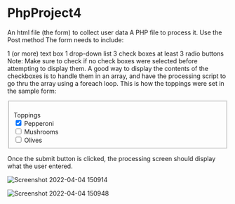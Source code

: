 # PhpProject4

An html file (the form) to collect user data 
A PHP file to process it. Use the Post method 
The form needs to include:

1 (or more) text box
1 drop-down list
3 check boxes at least
3 radio buttons
Note: Make sure to check if no check boxes were selected before attempting to display them. A good way to display the contents of the checkboxes is to handle them in an array, and have the processing script to go thru the array using a foreach loop. This is how the toppings were set in the sample form:

<fieldset>
     <br>Toppings <br>
     <input type="checkbox" name="toppings[]" value = 'Pepperoni' checked> Pepperoni<br>
     <input type="checkbox" name="toppings[]" value = 'Mushrooms' > Mushrooms<br>
     <input type="checkbox" name="toppings[]" value = 'Olives' > Olives<br>
</fieldset>

 

Once the submit button is clicked, the processing screen should display what the user entered.

![Screenshot 2022-04-04 150914](https://user-images.githubusercontent.com/81642890/161615055-243af7cc-1099-4de1-b778-f9d6033fd515.png)

![Screenshot 2022-04-04 150948](https://user-images.githubusercontent.com/81642890/161615076-cc12382f-fb2d-4fd9-a231-24b45a2b9160.png)
